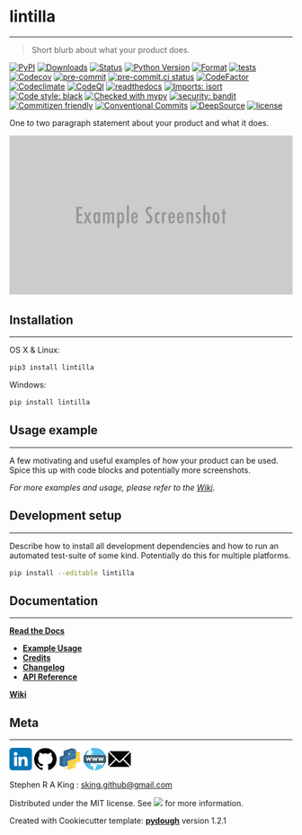 # lintilla

---

> Short blurb about what your product does.

[![PyPI][pypi-image]][pypi-url]
[![Downloads][downloads-image]][downloads-url]
[![Status][status-image]][pypi-url]
[![Python Version][python-version-image]][pypi-url]
[![Format][format-image]][pypi-url]
[![tests][tests-image]][tests-url]
[![Codecov][codecov-image]][codecov-url]
[![pre-commit][pre-commit-image]][pre-commit-url]
[![pre-commit.ci status][pre-commit.ci-image]][pre-commit.ci-url]
[![CodeFactor][codefactor-image]][codefactor-url]
[![Codeclimate][codeclimate-image]][codeclimate-url]
[![CodeQl][codeql-image]][codeql-url]
[![readthedocs][readthedocs-image]][readthedocs-url]
[![Imports: isort][isort-image]][isort-url]
[![Code style: black][black-image]][black-url]
[![Checked with mypy][mypy-image]][mypy-url]
[![security: bandit][bandit-image]][bandit-url]
[![Commitizen friendly][commitizen-image]][commitizen-url]
[![Conventional Commits][conventional-commits-image]][conventional-commits-url]
[![DeepSource][deepsource-image]][deepsource-url]
[![license][license-image]][license-url]

One to two paragraph statement about your product and what it does.

![](assets/header.png)

## Installation

---

OS X & Linux:

```sh
pip3 install lintilla
```

Windows:

```sh
pip install lintilla
```

## Usage example

---

A few motivating and useful examples of how your product can be used. Spice this up with code blocks and potentially more screenshots.

_For more examples and usage, please refer to the [Wiki][wiki]._

## Development setup

---

Describe how to install all development dependencies and how to run an automated test-suite of some kind. Potentially do this for multiple platforms.

```sh
pip install --editable lintilla
```

## Documentation

---

[**Read the Docs**](https://lintilla.readthedocs.io/en/latest/?)

-   [**Example Usage**](https://pynball.readthedocs.io/en/latest/example.html)
-   [**Credits**](https://lintilla.readthedocs.io/en/latest/example.html)
-   [**Changelog**](https://lintilla.readthedocs.io/en/latest/changelog.html)
-   [**API Reference**](https://lintilla.readthedocs.io/en/latest/autoapi/index.html)

[**Wiki**][wiki]

## Meta

---

[![](assets/linkedin.png)](https://www.linkedin.com/in/sr-king)
[![](assets/github.png)](https://github.com/Stephen-RA-King)
[![](assets/pypi.png)](https://pypi.org/project/lintilla)
[![](assets/www.png)](https://www.justpython.tech)
[![](assets/email.png)](mailto:sking.github@gmail.com)

Stephen R A King : sking.github@gmail.com

Distributed under the MIT license. See [![][license-image]][license-url] for more information.

Created with Cookiecutter template: [**pydough**][pydough-url] version 1.2.1

<!-- Markdown link & img dfn's -->

[bandit-image]: https://img.shields.io/badge/security-bandit-yellow.svg
[bandit-url]: https://github.com/PyCQA/bandit
[black-image]: https://img.shields.io/badge/code%20style-black-000000.svg
[black-url]: https://github.com/psf/black
[pydough-url]: https://github.com/Stephen-RA-King/pydough
[codeclimate-image]: https://api.codeclimate.com/v1/badges/7fc352185512a1dab75d/maintainability
[codeclimate-url]: https://codeclimate.com/github/Stephen-RA-King/lintilla/maintainability
[codecov-image]: https://codecov.io/gh/Stephen-RA-King/lintilla/branch/main/graph/badge.svg
[codecov-url]: https://app.codecov.io/gh/Stephen-RA-King/lintilla
[codefactor-image]: https://www.codefactor.io/repository/github/Stephen-RA-King/lintilla/badge
[codefactor-url]: https://www.codefactor.io/repository/github/Stephen-RA-King/lintilla
[codeql-image]: https://github.com/Stephen-RA-King/lintilla/actions/workflows/codeql-analysis.yml/badge.svg
[codeql-url]: https://github.com/Stephen-RA-King/lintilla/actions/workflows/codeql-analysis.yml
[commitizen-image]: https://img.shields.io/badge/commitizen-friendly-brightgreen.svg
[commitizen-url]: http://commitizen.github.io/cz-cli/
[conventional-commits-image]: https://img.shields.io/badge/Conventional%20Commits-1.0.0-yellow.svg?style=flat-square
[conventional-commits-url]: https://conventionalcommits.org
[deepsource-image]: https://static.deepsource.io/deepsource-badge-light-mini.svg
[deepsource-url]: https://deepsource.io/gh/Stephen-RA-King/lintilla/?ref=repository-badge
[downloads-image]: https://static.pepy.tech/personalized-badge/lintilla?period=total&units=international_system&left_color=black&right_color=orange&left_text=Downloads
[downloads-url]: https://pepy.tech/project/lintilla
[format-image]: https://img.shields.io/pypi/format/lintilla
[isort-image]: https://img.shields.io/badge/%20imports-isort-%231674b1?style=flat&labelColor=ef8336
[isort-url]: https://github.com/pycqa/isort/
[lgtm-alerts-image]: https://img.shields.io/lgtm/alerts/g/Stephen-RA-King/lintilla.svg?logo=lgtm&logoWidth=18
[lgtm-alerts-url]: https://lgtm.com/projects/g/Stephen-RA-King/lintilla/alerts/
[lgtm-quality-image]: https://img.shields.io/lgtm/grade/python/g/Stephen-RA-King/lintilla.svg?logo=lgtm&logoWidth=18
[lgtm-quality-url]: https://lgtm.com/projects/g/Stephen-RA-King/lintilla/context:python
[license-image]: https://img.shields.io/pypi/l/lintilla
[license-url]: https://github.com/Stephen-RA-King/lintilla/blob/main/LICENSE
[mypy-image]: http://www.mypy-lang.org/static/mypy_badge.svg
[mypy-url]: http://mypy-lang.org/
[pre-commit-image]: https://img.shields.io/badge/pre--commit-enabled-brightgreen?logo=pre-commit&logoColor=white
[pre-commit-url]: https://github.com/pre-commit/pre-commit
[pre-commit.ci-image]: https://results.pre-commit.ci/badge/github/Stephen-RA-King/lintilla/main.svg
[pre-commit.ci-url]: https://results.pre-commit.ci/latest/github/Stephen-RA-King/lintilla/main
[pypi-url]: https://pypi.org/project/lintilla/
[pypi-image]: https://img.shields.io/pypi/v/lintilla.svg
[python-version-image]: https://img.shields.io/pypi/pyversions/lintilla
[readthedocs-image]: https://readthedocs.org/projects/lintilla/badge/?version=latest
[readthedocs-url]: https://lintilla.readthedocs.io/en/latest/?badge=latest
[status-image]: https://img.shields.io/pypi/status/lintilla.svg
[tests-image]: https://github.com/Stephen-RA-King/lintilla/actions/workflows/tests.yml/badge.svg
[tests-url]: https://github.com/Stephen-RA-King/lintilla/actions/workflows/tests.yml
[wiki]: https://github.com/Stephen-RA-King/lintilla/wiki
